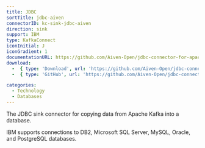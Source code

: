 ```yaml
---
title: JDBC
sortTitle: jdbc-aiven
connectorID: kc-sink-jdbc-aiven
direction: sink
support: IBM
type: KafkaConnect
iconInitial: J
iconGradient: 1
documentationURL: https://github.com/Aiven-Open/jdbc-connector-for-apache-kafka/blob/master/docs/sink-connector.md
download:
  -  { type: 'Download', url: 'https://github.com/Aiven-Open/jdbc-connector-for-apache-kafka/releases' }
  -  { type: 'GitHub', url: 'https://github.com/Aiven-Open/jdbc-connector-for-apache-kafka/' }

categories:
  - Technology
  - Databases
---
```

The JDBC sink connector for copying data from Apache Kafka into a database.

IBM supports connections to DB2, Microsoft SQL Server, MySQL, Oracle, and PostgreSQL databases.

